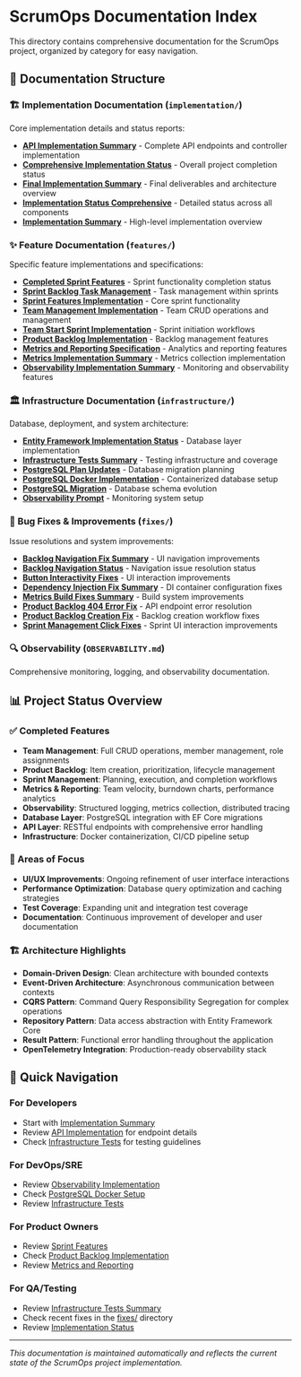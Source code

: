 # ScrumOps Documentation Index

This directory contains comprehensive documentation for the ScrumOps project, organized by category for easy navigation.

## 📁 Documentation Structure

### 🏗️ Implementation Documentation (`implementation/`)
Core implementation details and status reports:

- **[API Implementation Summary](implementation/API_IMPLEMENTATION_SUMMARY.md)** - Complete API endpoints and controller implementation
- **[Comprehensive Implementation Status](implementation/COMPREHENSIVE_IMPLEMENTATION_STATUS.md)** - Overall project completion status
- **[Final Implementation Summary](implementation/FINAL_IMPLEMENTATION_SUMMARY.md)** - Final deliverables and architecture overview
- **[Implementation Status Comprehensive](implementation/IMPLEMENTATION_STATUS_COMPREHENSIVE.md)** - Detailed status across all components
- **[Implementation Summary](implementation/IMPLEMENTATION_SUMMARY.md)** - High-level implementation overview

### ✨ Feature Documentation (`features/`)
Specific feature implementations and specifications:

- **[Completed Sprint Features](features/COMPLETED_SPRINT_FEATURES.md)** - Sprint functionality completion status
- **[Sprint Backlog Task Management](features/SPRINT_BACKLOG_TASK_MANAGEMENT_IMPLEMENTATION.md)** - Task management within sprints
- **[Sprint Features Implementation](features/SPRINT_FEATURES_IMPLEMENTATION.md)** - Core sprint functionality
- **[Team Management Implementation](features/TEAM_MANAGEMENT_IMPLEMENTATION_COMPLETE.md)** - Team CRUD operations and management
- **[Team Start Sprint Implementation](features/TEAM_START_SPRINT_IMPLEMENTATION.md)** - Sprint initiation workflows
- **[Product Backlog Implementation](features/PRODUCT_BACKLOG_IMPLEMENTATION_COMPLETE.md)** - Backlog management features
- **[Metrics and Reporting Specification](features/METRICS_AND_REPORTING_SPECIFICATION.md)** - Analytics and reporting features
- **[Metrics Implementation Summary](features/METRICS_IMPLEMENTATION_SUMMARY.md)** - Metrics collection implementation
- **[Observability Implementation Summary](features/OBSERVABILITY_IMPLEMENTATION_SUMMARY.md)** - Monitoring and observability features

### 🏛️ Infrastructure Documentation (`infrastructure/`)
Database, deployment, and system architecture:

- **[Entity Framework Implementation Status](infrastructure/EF_IMPLEMENTATION_STATUS.md)** - Database layer implementation
- **[Infrastructure Tests Summary](infrastructure/INFRASTRUCTURE_TESTS_SUMMARY.md)** - Testing infrastructure and coverage
- **[PostgreSQL Plan Updates](infrastructure/PLAN_UPDATES_POSTGRESQL.md)** - Database migration planning
- **[PostgreSQL Docker Implementation](infrastructure/POSTGRESQL_DOCKER_IMPLEMENTATION_COMPLETE.md)** - Containerized database setup
- **[PostgreSQL Migration](infrastructure/POSTGRESQL_MIGRATION.md)** - Database schema evolution
- **[Observability Prompt](infrastructure/observability-prompt.md)** - Monitoring system setup

### 🔧 Bug Fixes & Improvements (`fixes/`)
Issue resolutions and system improvements:

- **[Backlog Navigation Fix Summary](fixes/BACKLOG_NAVIGATION_FIX_SUMMARY.md)** - UI navigation improvements
- **[Backlog Navigation Status](fixes/BACKLOG_NAVIGATION_STATUS.md)** - Navigation issue resolution status
- **[Button Interactivity Fixes](fixes/BUTTON_INTERACTIVITY_FIXES.md)** - UI interaction improvements
- **[Dependency Injection Fix Summary](fixes/DEPENDENCY_INJECTION_FIX_SUMMARY.md)** - DI container configuration fixes
- **[Metrics Build Fixes Summary](fixes/METRICS_BUILD_FIXES_SUMMARY.md)** - Build system improvements
- **[Product Backlog 404 Error Fix](fixes/PRODUCT_BACKLOG_404_ERROR_FIX.md)** - API endpoint error resolution
- **[Product Backlog Creation Fix](fixes/PRODUCT_BACKLOG_CREATION_FIX.md)** - Backlog creation workflow fixes
- **[Sprint Management Click Fixes](fixes/SPRINT_MANAGEMENT_CLICK_FIXES.md)** - Sprint UI interaction improvements

### 🔍 Observability (`OBSERVABILITY.md`)
Comprehensive monitoring, logging, and observability documentation.

## 📊 Project Status Overview

### ✅ Completed Features
- **Team Management**: Full CRUD operations, member management, role assignments
- **Product Backlog**: Item creation, prioritization, lifecycle management
- **Sprint Management**: Planning, execution, and completion workflows
- **Metrics & Reporting**: Team velocity, burndown charts, performance analytics
- **Observability**: Structured logging, metrics collection, distributed tracing
- **Database Layer**: PostgreSQL integration with EF Core migrations
- **API Layer**: RESTful endpoints with comprehensive error handling
- **Infrastructure**: Docker containerization, CI/CD pipeline setup

### 🚧 Areas of Focus
- **UI/UX Improvements**: Ongoing refinement of user interface interactions
- **Performance Optimization**: Database query optimization and caching strategies
- **Test Coverage**: Expanding unit and integration test coverage
- **Documentation**: Continuous improvement of developer and user documentation

### 🏗️ Architecture Highlights
- **Domain-Driven Design**: Clean architecture with bounded contexts
- **Event-Driven Architecture**: Asynchronous communication between contexts
- **CQRS Pattern**: Command Query Responsibility Segregation for complex operations
- **Repository Pattern**: Data access abstraction with Entity Framework Core
- **Result Pattern**: Functional error handling throughout the application
- **OpenTelemetry Integration**: Production-ready observability stack

## 🎯 Quick Navigation

### For Developers
- Start with [Implementation Summary](implementation/IMPLEMENTATION_SUMMARY.md)
- Review [API Implementation](implementation/API_IMPLEMENTATION_SUMMARY.md) for endpoint details
- Check [Infrastructure Tests](infrastructure/INFRASTRUCTURE_TESTS_SUMMARY.md) for testing guidelines

### For DevOps/SRE
- Review [Observability Implementation](features/OBSERVABILITY_IMPLEMENTATION_SUMMARY.md)
- Check [PostgreSQL Docker Setup](infrastructure/POSTGRESQL_DOCKER_IMPLEMENTATION_COMPLETE.md)
- Review [Infrastructure Tests](infrastructure/INFRASTRUCTURE_TESTS_SUMMARY.md)

### For Product Owners
- Review [Sprint Features](features/SPRINT_FEATURES_IMPLEMENTATION.md)
- Check [Product Backlog Implementation](features/PRODUCT_BACKLOG_IMPLEMENTATION_COMPLETE.md)
- Review [Metrics and Reporting](features/METRICS_AND_REPORTING_SPECIFICATION.md)

### For QA/Testing
- Review [Infrastructure Tests Summary](infrastructure/INFRASTRUCTURE_TESTS_SUMMARY.md)
- Check recent fixes in the [fixes/](fixes/) directory
- Review [Implementation Status](implementation/COMPREHENSIVE_IMPLEMENTATION_STATUS.md)

---

*This documentation is maintained automatically and reflects the current state of the ScrumOps project implementation.*